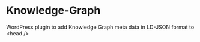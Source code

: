 # Knowledge-Graph
WordPress plugin to add Knowledge Graph meta data in LD-JSON format to &lt;head />
